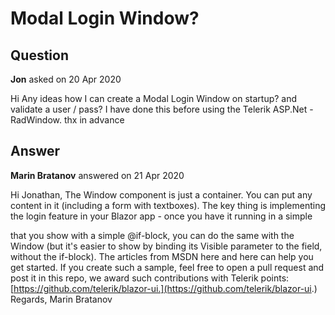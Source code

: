 # Modal Login Window?

## Question

**Jon** asked on 20 Apr 2020

Hi Any ideas how I can create a Modal Login Window on startup? and validate a user / pass? I have done this before using the Telerik ASP.Net - RadWindow. thx in advance

## Answer

**Marin Bratanov** answered on 21 Apr 2020

Hi Jonathan, The Window component is just a container. You can put any content in it (including a form with textboxes). The key thing is implementing the login feature in your Blazor app - once you have it running in a simple <div> that you show with a simple @if-block, you can do the same with the Window (but it's easier to show by binding its Visible parameter to the field, without the if-block). The articles from MSDN here and here can help you get started. If you create such a sample, feel free to open a pull request and post it in this repo, we award such contributions with Telerik points: [https://github.com/telerik/blazor-ui.](https://github.com/telerik/blazor-ui.) Regards, Marin Bratanov
